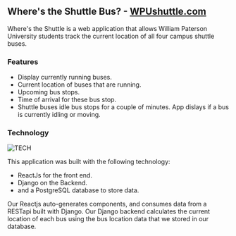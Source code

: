 ## Where's the Shuttle Bus? - [WPUshuttle.com](https://www.wpushuttle.com)

Where's the Shuttle is a web application that allows William Paterson University students track the current location of all four campus shuttle buses.
### Features

- Display currently running buses.
- Current location of buses that are running.
- Upcoming bus stops.
- Time of arrival for these bus stop.
- Shuttle buses idle bus stops for a couple of minutes. App dislays if a bus is currently idling or moving.


### Technology

![TECH](http://www.rodantnyreyes.com/images/wpshuttle/shuttle_stack.png "TECH")

This application was built with the following technology:
- ReactJs for the front end.
- Django on the Backend.
- and a PostgreSQL database to store data.

Our Reactjs auto-generates components, and consumes data from a RESTapi built with Django. Our Django backend calculates the current location of each bus using the bus location data that we stored in our database.


